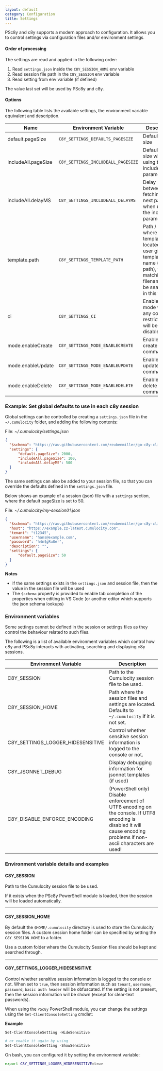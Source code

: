 ```yaml
---
layout: default
category: Configuration
title: Settings
---
```


PSc8y and c8y supports a modern approach to configuration. It allows you to control settings via configuration files and/or environment settings.


#### Order of processing

The settings are read and applied in the following order:

1. Read `settings.json` inside the `C8Y_SESSION_HOME` env variable
2. Read session file path in the `C8Y_SESSION` env variable
3. Read setting from env variable (if defined)

The value last set will be used by PSc8y and c8y.

#### Options

The following table lists the available settings, the environment variable equivalent and description.

| Name | Environment Variable | Description |
|------|----------------------|-------------|
| default.pageSize | `C8Y_SETTINGS_DEFAULTS_PAGESIZE` | Default page size |
| includeAll.pageSize | `C8Y_SETTINGS_INCLUDEALL_PAGESIZE` | Default page size when using the includeAll parameter |
| includeAll.delayMS | `C8Y_SETTINGS_INCLUDEALL_DELAYMS` | Delay between fetching the next page when using the includeAll parameter |
| template.path | `C8Y_SETTINGS_TEMPLATE_PATH` | Path / Folder where the templates are located. If the user gives a template name (without path), then a matching filename will be search for in this folder |
| ci | `C8Y_SETTINGS_CI` | Enable CI/CD mode where any command restrictions will be disabled |
| mode.enableCreate | `C8Y_SETTINGS_MODE_ENABLECREATE` | Enable/disable create commands |
| mode.enableUpdate | `C8Y_SETTINGS_MODE_ENABLEUPDATE` | Enable/disable update commands |
| mode.enableDelete | `C8Y_SETTINGS_MODE_ENABLEDELETE` | Enable/disable delete commands |

### Example: Set global defaults to use in each c8y session

Global settings can be controlled by creating a `settings.json` file in the `~/.cumulocity` folder, and adding the following contents:

File: *~/.cumulocity/settings.json*

```json
{
  "$schema": "https://raw.githubusercontent.com/reubenmiller/go-c8y-cli/master/tools/schema/session.schema.json",
  "settings": {
      "default.pageSize": 2000,
      "includeAll.pageSize": 100,
      "includeAll.delayMS": 500
  }
}
```

The same settings can also be added to your session file, so that you can override the defaults defined in the `settings.json` file.

Below shows an example of a session (json) file with a `settings` section, where the default pageSize is set to 50.

File: *~/.cumulocity/my-session01.json*

```json
{
  "$schema": "https://raw.githubusercontent.com/reubenmiller/go-c8y-cli/master/tools/schema/session.schema.json",
  "host": "https://example.zz-latest.cumulocity.com",
  "tenant": "t12345",
  "username": "hans@example.com",
  "password": "h4n$gRu8er",
  "description": "",
  "settings": {
      "default.pageSize": 50
  }
}
```

**Notes**

* If the same settings exists in the `settings.json` and session file, then the value in the session file will be used
* The `$schema` property is provided to enable tab completion of the properties when editing in VS Code (or another editor which supports the json schema lookups)

### Environment variables

Some settings cannot be defined in the session or settings files as they control the behaviour related to such files.

The following is a list of available environment variables which control how c8y and PSc8y interacts with activating, searching and displaying c8y sessions.

| Environment Variable | Description |
|----------------------|-------------|
| C8Y_SESSION | Path to the Cumulocity session file to be used. |
| C8Y_SESSION_HOME | Path where the session files and settings are located. Defaults to `~/.cumulocity` if it is not set. |
| C8Y_SETTINGS_LOGGER_HIDESENSITIVE | Control whether sensitive session information is logged to the console or not. |
| C8Y_JSONNET_DEBUG | Display debugging information for jsonnet templates (if used) |
| C8Y_DISABLE_ENFORCE_ENCODING | (PowerShell only) Disable enforcement of UTF8 encoding on the console. If UTF8 encoding is disabled it will cause encoding problems if non-ascii characters are used! |


### Environment variable details and examples   

#### C8Y_SESSION

Path to the Cumulocity session file to be used.

If it exists when the PSc8y PowerShell module is loaded, then the session will be loaded automatically.

---

#### C8Y_SESSION_HOME

By default the `$HOME/.cumulocity` directory is used to store the Cumulocity session files. A custom session home folder can be specified by setting the `C8Y_SESSION_HOME` to a folder.

Use a custom folder where the Cumulocity Session files should be kept and searched through.

---

#### C8Y_SETTINGS_LOGGER_HIDESENSITIVE

Control whether sensitive session information is logged to the console or not. When set to `true`, then session information such as `tenant`, `username`, `password`, `basic auth header` will be obfuscated. If the setting is not present, then the session information will be shown (except for clear-text passwords).

When using the `PSc8y` PowerShell module, you can change the settings using the `Set-ClientConsoleSetting` cmdlet:

**Example**

```powershell
Set-ClientConsoleSetting -HideSensitive

# or enable it again by using
Set-ClientConsoleSetting -ShowSensitive
```

On bash, you can configured it by setting the environment variable:

```sh
export C8Y_SETTINGS_LOGGER_HIDESENSITIVE=true
```
